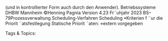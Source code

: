 (und in kontrollierter Form auch durch den Anwender).
Betriebssysteme DHBW Mannheim ©Henning Pagnia Version 4.23 Fr¨uhjahr 2023 BS–79Prozessverwaltung Scheduling-Verfahren Scheduling
•Kriterien f ¨ur die Priorit ¨atsfestlegung
Statische Priorit ¨aten:
⋄extern vorgegeben

   Tags & Topics:
   